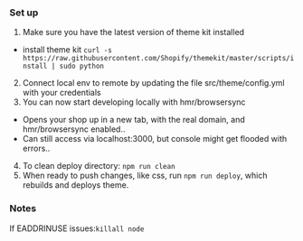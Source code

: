 ### Set up

1. Make sure you have the latest version of theme kit installed
  - install theme kit `curl -s https://raw.githubusercontent.com/Shopify/themekit/master/scripts/install | sudo python`
2. Connect local env to remote by updating the file src/theme/config.yml with your credentials
3. You can now start developing locally with hmr/browsersync
  - Opens your shop up in a new tab, with the real domain, and hmr/browsersync enabled..
  - Can still access via localhost:3000, but console might get flooded with errors..
4. To clean deploy directory: `npm run clean`
5. When ready to push changes, like css, run `npm run deploy`, which rebuilds and deploys theme.

### Notes
If EADDRINUSE issues:`killall node`

